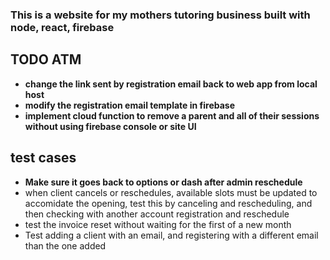 ### This is a website for my mothers tutoring business built with node, react, firebase

## TODO ATM  

- **change the link sent by registration email back to web app from local host**
- **modify the registration email template in firebase**
- **implement cloud function to remove a parent and all of their sessions without using firebase console or site UI**


## test cases

- **Make sure it goes back to options or dash after admin reschedule**
- when client cancels or reschedules, available slots must be updated to accomidate the opening, test this by canceling and rescheduling, and then checking with another account registration and reschedule 
- test the invoice reset without waiting for the first of a new month
- Test adding a client with an email, and registering with a different email than the one added